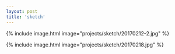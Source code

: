```yaml
---
layout: post
title: 'sketch'
---
```


{% include image.html image="projects/sketch/20170212-2.jpg" %}

{% include image.html image="projects/sketch/20170218.jpg" %}
